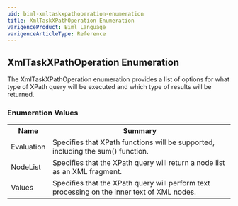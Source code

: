 ```yaml
---
uid: biml-xmltaskxpathoperation-enumeration
title: XmlTaskXPathOperation Enumeration
varigenceProduct: Biml Language
varigenceArticleType: Reference
---
```


## XmlTaskXPathOperation Enumeration<div class="LanguageSummary"><div class ="SummaryItem">The XmlTaskXPathOperation enumeration provides a list of options for what type of XPath query will be executed and which type of results will be returned.</div></div><div class="EnumValueGroup">### Enumeration Values<table id="EnumValue" class="MemberList"><tbody><tr><th class="MemberNameColumnHeader">Name</th><th class="MemberSummaryColumnHeader">Summary</th></tr><tr class="cd0"><td class="MemberName">Evaluation</td><td class="MemberSummary"><div class ="SummaryItem">Specifies that XPath functions will be supported, including the sum() function.</div></td></tr><tr class="cd1"><td class="MemberName">NodeList</td><td class="MemberSummary"><div class ="SummaryItem">Specifies that the XPath query will return a node list as an XML fragment.</div></td></tr><tr class="cd0"><td class="MemberName">Values</td><td class="MemberSummary"><div class ="SummaryItem">Specifies that the XPath query will perform text processing on the inner text of XML nodes.</div></td></tr></tbody></table></div>